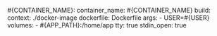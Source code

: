 #{CONTAINER_NAME}:
  container_name: #{CONTAINER_NAME}
  build:
    context: ./docker-image
    dockerfile: Dockerfile
    args:
      - USER=#{USER}
  volumes:
    - #{APP_PATH}:/home/app
  tty: true
  stdin_open: true
